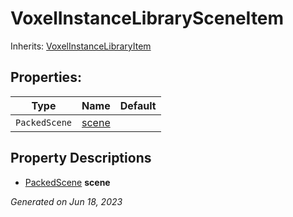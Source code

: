 # VoxelInstanceLibrarySceneItem

Inherits: [VoxelInstanceLibraryItem](VoxelInstanceLibraryItem.md)




## Properties: 


Type           | Name               | Default 
-------------- | ------------------ | --------
`PackedScene`  | [scene](#i_scene)  |         
<p></p>

## Property Descriptions

- [PackedScene](https://docs.godotengine.org/en/stable/classes/class_packedscene.html)<span id="i_scene"></span> **scene**


_Generated on Jun 18, 2023_
